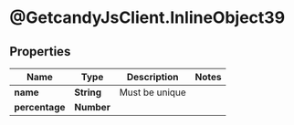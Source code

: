 # @GetcandyJsClient.InlineObject39

## Properties

Name | Type | Description | Notes
------------ | ------------- | ------------- | -------------
**name** | **String** | Must be unique | 
**percentage** | **Number** |  | 


